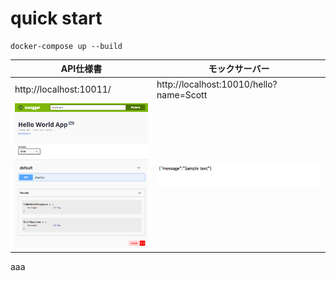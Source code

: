 # quick start

````
docker-compose up --build
````

|API仕様書|モックサーバー|
|---|---|
|http://localhost:10011/|http://localhost:10010/hello?name=Scott|
|![](doc/cp.png)|![](doc/cp2.png)|


aaa

